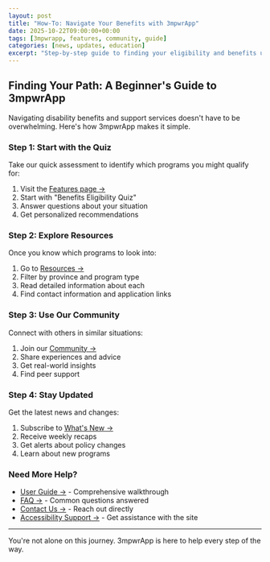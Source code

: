 ```yaml
---
layout: post
title: "How-To: Navigate Your Benefits with 3mpwrApp"
date: 2025-10-22T09:00:00+00:00
tags: [3mpwrapp, features, community, guide]
categories: [news, updates, education]
excerpt: "Step-by-step guide to finding your eligibility and benefits using 3mpwrApp's tools"
---
```


## Finding Your Path: A Beginner's Guide to 3mpwrApp

Navigating disability benefits and support services doesn't have to be overwhelming. Here's how 3mpwrApp makes it simple.

### Step 1: Start with the Quiz

Take our quick assessment to identify which programs you might qualify for:

1. Visit the [Features page →](/features)
2. Start with "Benefits Eligibility Quiz"
3. Answer questions about your situation
4. Get personalized recommendations

### Step 2: Explore Resources

Once you know which programs to look into:

1. Go to [Resources →](/resources)
2. Filter by province and program type
3. Read detailed information about each
4. Find contact information and application links

### Step 3: Use Our Community

Connect with others in similar situations:

1. Join our [Community →](/community)
2. Share experiences and advice
3. Get real-world insights
4. Find peer support

### Step 4: Stay Updated

Get the latest news and changes:

1. Subscribe to [What's New →](/whats-new)
2. Receive weekly recaps
3. Get alerts about policy changes
4. Learn about new programs

### Need More Help?

- [User Guide →](/user-guide) - Comprehensive walkthrough
- [FAQ →](/faq) - Common questions answered
- [Contact Us →](/contact) - Reach out directly
- [Accessibility Support →](/accessibility) - Get assistance with the site

---

You're not alone on this journey. 3mpwrApp is here to help every step of the way.